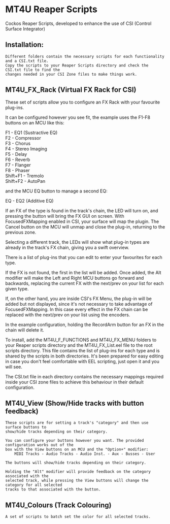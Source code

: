 # MT4U Reaper Scripts

Cockos Reaper Scripts, developed to enhance the use of CSI (Control Surface Integrator)

Installation:
-------------
    Different folders contain the necessary scripts for each functionality and a CSI.txt file.
    Copy the scripts to your Reaper Scripts directory and check the CSI.txt file to find the
    changes needed in your CSI Zone files to make things work.

MT4U_FX_Rack (Virtual FX Rack for CSI)
--------------------------------------

These set of scripts allow you to configure an FX Rack with your favourite plug-ins.

It can be configured however you see fit, the example uses the F1-F8 buttons on an MCU like this:

  F1 - EQ1 (Sustractive EQ)  
  F2 - Compressor   
  F3 - Chorus   
  F4 - Stereo Imaging   
  F5 - Delay   
  F6 - Reverb   
  F7 - Flanger   
  F8 - Phaser  
  Shift+F1 - Tremolo  
  Shift+F2 - AutoPan  

and the MCU EQ button to manage a second EQ:

  EQ - EQ2 (Additive EQ) 

If an FX of the type is found in the track's chain, the LED will turn on, and pressing the
button will bring the FX GUI on screen. With FocusedFXMapping enabled in CSI, your surface 
will map the plugin. The Cancel button on the MCU will unmap and close the plug-in, returning
to the previous zone.

Selecting a different track, the LEDs will show what plug-in types are already in the track's 
FX chain, giving you a swift overview.

There is a list of plug-ins that you can edit to enter your favourites for each type.

If the FX is not found, the first in the list will be added. Once added, the Alt modifier 
will make the Left and Right MCU buttons go forward and backwards, replacing the current FX 
with the next/prev on your list for each given type.

If, on the other hand, you are inside CSI's FX Menu, the plug-in will be added but not 
displayed, since it's not necessary to take advantage of FocusedFXMapping. In this case 
every effect in the FX chain can be replaced with the next/prev on your list using the encoders.

In the example configuration, holding the RecordArm button for an FX in the chain will delete it.

To install, add the MT4U_F_FUNCTIONS and MT4U_FX_MENU folders to your Reaper scripts directory 
and the MT4U_FX_List.eel file to the root scripts directory. This file contains the list of 
plug-ins for each type and is shared by the scripts in both directories. It's been prepared 
for easy editing in case you don't feel comfortable with EEL scripting, just open it and you 
will see.

The CSI.txt file in each directory contains the necessary mappings required inside your CSI zone 
files to achieve this behaviour in their default configuration.

MT4U_View (Show/Hide tracks with button feedback)
-------------------------------------------------
    These scripts are for setting a track's "category" and then use surface buttons to
    show/hide tracks depending on their category.

    You can configure your buttons however you want. The provided configuration works out of the
    box with the View buttons on an MCU and the "Option+" modifier:
        MIDI Tracks - Audio Tracks - Audio Inst. - Aux - Busses - User
   
    The buttons will show/hide tracks depending on their category.

    Holding the "Alt" modifier will provide feedback on the category associated with the 
    selected track, while pressing the View buttons will change the category for all selected 
    tracks to that associated with the button.

MT4U_Colours (Track Colouring)
------------
    A set of scripts to batch set the color for all selected tracks.
